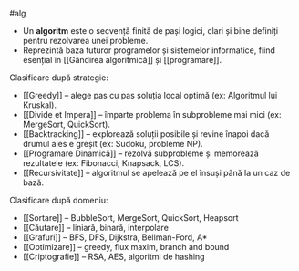 #alg
- Un **algoritm** este o secvență finită de pași logici, clari și bine definiți pentru rezolvarea unei probleme.
- Reprezintă baza tuturor programelor și sistemelor informatice, fiind esențial în [[Gândirea algoritmică]] și [[programare]].

Clasificare după strategie:
- [[Greedy]] – alege pas cu pas soluția local optimă (ex: Algoritmul lui Kruskal).
- [[Divide et Impera]] – împarte problema în subprobleme mai mici (ex: MergeSort, QuickSort).
- [[Backtracking]] – explorează soluții posibile și revine înapoi dacă drumul ales e greșit (ex: Sudoku, probleme NP).
- [[Programare Dinamică]] – rezolvă subprobleme și memorează rezultatele (ex: Fibonacci, Knapsack, LCS).
- [[Recursivitate]] – algoritmul se apelează pe el însuși până la un caz de bază.

Clasificare după domeniu:
- [[Sortare]] – BubbleSort, MergeSort, QuickSort, Heapsort
- [[Căutare]] – liniară, binară, interpolare
- [[Grafuri]] – BFS, DFS, Dijkstra, Bellman-Ford, A*
- [[Optimizare]] – greedy, flux maxim, branch and bound
- [[Criptografie]] – RSA, AES, algoritmi de hashing


